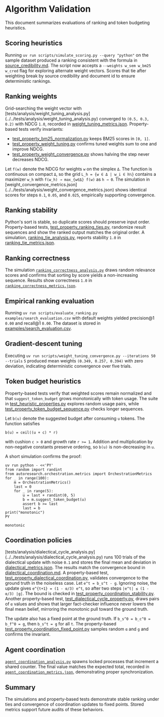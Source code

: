 # Algorithm Validation

This document summarizes evaluations of ranking and token budgeting
heuristics.

## Scoring heuristics

Running `uv run scripts/simulate_scoring.py --query "python"` on the
sample dataset produced a ranking consistent with the formula in
[source_credibility.md](source_credibility.md). The script now accepts a
`--weights w_sem w_bm25 w_cred` flag for exploring alternate weight
vectors. Scores that tie after weighting break by source credibility and
document id to ensure deterministic rankings.

## Ranking weights

Grid-searching the weight vector with
[tests/analysis/weight_tuning_analysis.py]
(../../tests/analysis/weight_tuning_analysis.py) converged to `(0.5, 0.3, 0.2)`
with NDCG `1.0`, recorded in
[weight_tuning_metrics.json](../../tests/analysis/weight_tuning_metrics.json).
Property-based tests verify invariants:

- [test_property_bm25_normalization.py][tpbn] keeps BM25 scores in `[0, 1]`.
- [test_property_weight_tuning.py][tpwt] confirms tuned weights sum to one
  and improve NDCG.
- [test_property_weight_convergence.py][tpwc] shows halving the step never
  decreases NDCG.

Let `f(w)` denote the NDCG for weights `w` on the simplex `Δ`. The function is
continuous on compact `Δ`, so the grid `L_h = {w ∈ Δ | w_i ∈ hℕ}` contains a
maximizer `w_h` with `f(w_h) → max_{w∈Δ} f(w)` as `h → 0`. The simulation in
[weight_convergence_metrics.json]
(../../tests/analysis/weight_convergence_metrics.json) shows identical scores
for steps `0.1`, `0.05`, and `0.025`, empirically supporting convergence.

## Ranking stability

Python's sort is stable, so duplicate scores should preserve input order.
Property-based tests, [test_property_ranking_ties.py][tprt], randomize result
sequences and show the ranked output matches the original order. A simulation,
[ranking_tie_analysis.py](../../tests/analysis/ranking_tie_analysis.py), reports
stability `1.0` in
[ranking_tie_metrics.json](../../tests/analysis/ranking_tie_metrics.json).

## Ranking correctness

The simulation [`ranking_correctness_analysis.py`][rca] draws random relevance
scores and confirms that sorting by score yields a non-increasing sequence.
Results show correctness `1.0` in [`ranking_correctness_metrics.json`][rcm].

## Empirical ranking evaluation

Running `uv run scripts/evaluate_ranking.py examples/search_evaluation.csv`
with default weights yielded precision@1 `0.00` and recall@1 `0.00`. The
dataset is stored in
[examples/search_evaluation.csv](../../examples/search_evaluation.csv).

## Gradient-descent tuning

Executing `uv run scripts/weight_tuning_convergence.py --iterations 50 --trials`
`5` produced mean weights `(0.349, 0.257, 0.394)` with zero deviation,
indicating deterministic convergence over five trials.

## Token budget heuristics

Property-based tests verify that weighted scores remain normalized and
that `suggest_token_budget` grows monotonically with token usage. The
suite in [test_heuristic_properties.py][thp] explores random usage
pairs, while [test_property_token_budget_sequence.py][tbseq] checks
longer sequences.

Let `b(u)` denote the suggested budget after consuming `u` tokens. The
function satisfies

```
b(u) = ceil((u + c) * r)
```

with cushion `c > 0` and growth rate `r >= 1`. Addition and
multiplication by non-negative constants preserve ordering, so `b(u)` is
non-decreasing in `u`.

A short simulation confirms the proof:

```
uv run python - <<'PY'
from random import randint
from autoresearch.orchestration.metrics import OrchestrationMetrics
for _ in range(100):
    m = OrchestrationMetrics()
    last = 0
    for _ in range(5):
        u = last + randint(0, 5)
        b = m.suggest_token_budget(u)
        assert b >= last
        last = b
print("monotonic")
PY
```

```
monotonic
```

[thp]: ../../tests/unit/test_heuristic_properties.py
[tbseq]: ../../tests/unit/test_property_token_budget_sequence.py
[tpbn]: ../../tests/unit/test_property_bm25_normalization.py
[tpwt]: ../../tests/unit/test_property_weight_tuning.py
[rca]: ../../tests/analysis/ranking_correctness_analysis.py
[rcm]: ../../tests/analysis/ranking_correctness_metrics.json

## Coordination policies

[tests/analysis/dialectical_cycle_analysis.py]
(../../tests/analysis/dialectical_cycle_analysis.py) runs 100 trials of the
dialectical update with noise `0.1` and stores the final mean and deviation
in
[dialectical_metrics.json](../../tests/analysis/dialectical_metrics.json).
The results match the convergence bound in
[dialectical_coordination.md](dialectical_coordination.md). A property-based
test, [test_property_dialectical_coordination.py][tpdc], validates
convergence to the ground truth in the noiseless case. Let `e^t = b_s^t - g`.
Ignoring noise, the update gives `e^{t+1} = (1 - α/3) e^t`, so after two steps
`|e^t| ≤ (1 - α/3) |g|`. The bound is checked in
[test_property_coordination_stability.py][tpcs]. Another property-based
test, [test_dialectical_cycle_property.py][tdcp], draws pairs of `α` values and
shows that larger fact-checker influence never lowers the final mean belief,
mirroring the monotonic pull toward the ground truth.

The update also has a fixed point at the ground truth. If
`b_s^0 = b_c^0 = b_f^0 = g`, then `b_s^t = g` for all `t`. The property-based
[test_property_coordination_fixed_point.py][tpcfp] samples random `α` and `g`
and confirms the invariant.

[tpdc]: ../../tests/unit/test_property_dialectical_coordination.py
[tpwc]: ../../tests/unit/test_property_weight_convergence.py
[tpcs]: ../../tests/unit/test_property_coordination_stability.py
[tprt]: ../../tests/unit/test_property_ranking_ties.py
[tpcfp]: ../../tests/unit/test_property_coordination_fixed_point.py
[aca]: ../../tests/analysis/agent_coordination_analysis.py
[acm]: ../../tests/analysis/agent_coordination_metrics.json
[tdcp]: ../../tests/analysis/test_dialectical_cycle_property.py

## Agent coordination

[`agent_coordination_analysis.py`][aca] spawns locked processes that increment a
shared counter. The final value matches the expected total, recorded in
[`agent_coordination_metrics.json`][acm], demonstrating proper synchronization.

## Summary

The simulations and property-based tests demonstrate stable ranking under
ties and convergence of coordination updates to fixed points. Stored metrics
support future audits of these behaviors.
